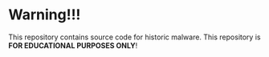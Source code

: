 # Warning!!!
This repository contains source code for historic malware. This repository is **FOR EDUCATIONAL PURPOSES ONLY**!
